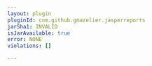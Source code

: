 ```yaml
---
layout: plugin
pluginId: com.github.gmazelier.jasperreports
jarSha1: INVALID
isJarAvailable: true
error: NONE
violations: []

---
```

